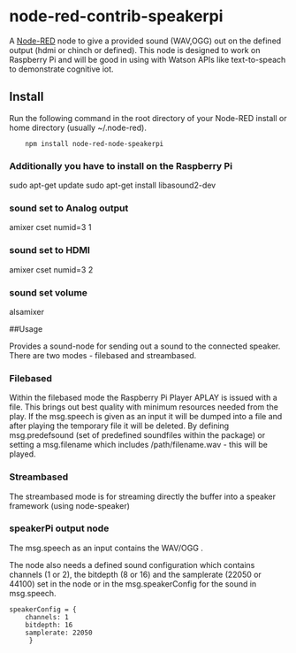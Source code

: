 # node-red-contrib-speakerpi

A <a href="http://nodered.org" target="_new">Node-RED</a> node to give a provided sound (WAV,OGG) out on the defined output (hdmi or chinch or defined).
This node is designed to work on Raspberry Pi and will be good in using with Watson APIs like text-to-speach to demonstrate cognitive iot.

## Install

Run the following command in the root directory of your Node-RED install or home directory (usually ~/.node-red).

        npm install node-red-node-speakerpi

### Additionally you have to install on the Raspberry Pi 
sudo apt-get update 
sudo apt-get install libasound2-dev

### sound set to Analog output
amixer cset numid=3 1

### sound set to HDMI
amixer cset numid=3 2

### sound set volume
alsamixer 


##Usage

Provides a sound-node for sending out a sound to the connected speaker. There are two modes - filebased and streambased. 

### Filebased
Within the filebased mode the Raspberry Pi Player APLAY is issued with a file. This brings out best quality with minimum resources needed from the play.
If the msg.speech is given as an input it will be dumped into a file and after playing the temporary file it will be deleted. 
By defining msg.predefsound (set of predefined soundfiles within the package) or setting a msg.filename which includes /path/filename.wav - this will be played.

### Streambased
The streambased mode is for streaming directly the buffer into a speaker framework (using node-speaker) 

### speakerPi output node

The msg.speech as an input contains the WAV/OGG .

The node also needs a defined sound configuration which contains channels (1 or 2), the bitdepth (8 or 16) and the samplerate (22050 or 44100) set in the node or in the msg.speakerConfig for the sound in msg.speech. 

```
speakerConfig = { 
	channels: 1
	bitdepth: 16
	samplerate: 22050
	 }
```

